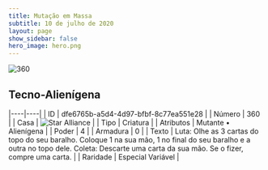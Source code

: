 ```yaml
---
title: Mutação em Massa
subtitle: 10 de julho de 2020
layout: page
show_sidebar: false
hero_image: hero.png
---
```


![360](https://cdn.keyforgegame.com/media/card_front/pt/479_360_85RX34V2387X_pt.png)

## Tecno-Alienígena

|----|----|
| ID | dfe6765b-a5d4-4d97-bfbf-8c77ea551e28 |
| Número | 360 |
| Casa | ![Star Alliance](https://archonarcana.com/images/thumb/7/7d/Star_Alliance.png/22px-Star_Alliance.png "Aliança Estelar") |
| Tipo | Criatura |
| Atributos | Mutante • Alienígena |
| Poder | 4 |
| Armadura | 0 |
| Texto | Luta: Olhe as 3 cartas do topo do seu baralho. Coloque 1 na sua mão, 1 no final do seu baralho e a outra no topo dele. Coleta: Descarte uma carta da sua mão. Se o fizer, compre uma carta. |
| Raridade | Especial Variável |
